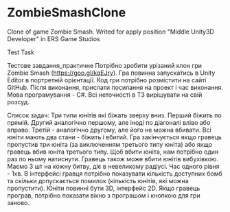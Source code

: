 # ZombieSmashClone
Clone of game Zombie Smash. Writed for apply position "Middle Unity3D Developer" in ERS Game Studios

Test Task

Тестове завдання_практичне
Потрібно зробити урізаний клон гри Zombie Smash (https://goo.gl/kqEJry). 
Гра повинна запускатись в Unity Editor в портретній орієнтації. Код гри потрібно розмістити на сайті GitHub. Після виконання, прислати посилання на проект і час виконання. Мова програмування - С#. Всі неточності в ТЗ вирішувати на свій розсуд. 

Список задач:
Три типи юнітів які біжать зверху вниз. Перший біжить по прямій. Другий аналогічно першому, але іноді по діагоналі вліво або вправо. Третій - аналогічно другому, але його не можна вбивати.
Всі юніти мають два стани - біжить і вбитий.
Гра закінчується якщо гравець пропустив три юніта (за виключенням третього типу юніта) або якщо гравець вбив юніта третього типу.
Щоб вбити юніта, нам потрібно один раз по ньому натиснути.
Гравець також може вбити юнітів вибухівкою. Маємо 3 шт на кожну битву, діє в невеликому радіусі.
Час одного рівня - 1хв.
В інтерфейсі гравця потрібно показувати кількість доступних бомб та скільки допускається помилок (кількість юнітів, які можна пропустити).
Юніти повинні бути 3D, інтерфейс 2D.
Якщо гравець програв, потрібно показати вікно з програшом і кнопкою для гри заново.
